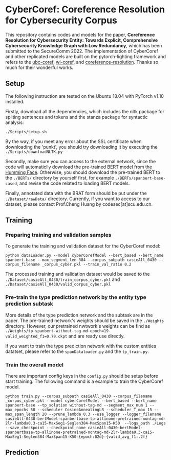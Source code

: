 # CyberCoref: Coreference Resolution for Cybersecurity Corpus

This repository contains codes and models for the paper, **Coreference Resolution for Cybersecurity Entity: Towards Explicit, Comprehensive Cybersecurity Knowledge Graph with Low Redundancy**, which has been submitted to the SecureComm 2022. The implementation of CyberCoref and other replicated models are built on the pytorch-lighting framework and refers to the [ubc-coref](https://github.com/grig-guz/ubc-coref), [wl-coref](https://github.com/vdobrovolskii/wl-coref), and [coreference-resolution](https://github.com/shayneobrien/coreference-resolution). Thanks so much for their wonderful works.

## Setup

The following instruction are tested on the Ubuntu 18.04 with PyTorch v1.10 installed.

Firstly, download all the dependencies, which includes the nltk package for spliting sentences and tokens and the stanza package for syntactic analysis:
```
./Scripts/setup.sh
```
By the way, if you meet any error about the SSL certificate when downloading the 'punkt', you should try downloading it by executing the `./Scripts/downloadNLTK.py` 

Secondly, make sure you can access to the external network, since the code will automaticlly download the pre-trained BERT model from [the Humming Face](https://huggingface.co/). Otherwise, you should download the pre-trained BERT to the `./BERTs/` directory by yourself first, for example `./BERTs/spanbert-base-cased`, and revise the code related to loading BERT models.
 
Finally, annotated data with the BRAT form should be put under the `./Dataset/rawData/` directory. Currently, if you want to access to our dataset, please contact Prof.Cheng Huang by codesec\[at\]scu.edu.cn.

## Training

### Preparing training and validation samples
To generate the training and validation dataset for the CyberCoref model:
```
python dataLoader.py --model cyberCorefModel --bert_based --bert_name spanbert-base --max_segment_len 384 --corpus_subpath casieAll_0430 --corpus_filename _corpus_cyber.pkl --train_val_ratio 0.2
```
The processed training and validation dataset would be saved to the `./Dataset/casieAll_0430/train_corpus_cyber.pkl` and `./Dataset/casieAll_0430/valid_corpus_cyber.pkl`

### Pre-train the type prediction network by the entity type prediction subtask
More details of the type prediction network and the subtask are in the paper. The pre-trained network's weights should be saved in the `./Weights` directory. However, our pretrained nwtwork's weights can be find as `./Weights/tp-spanbert-without-tag-md-epoch=19-valid_weighted_f1=0.79.ckpt` and are ready use directly.

If you want to train the type prediction network with the custom entities datatset, please refer to the `spanDataloader.py` and the `tp_train.py`.

### Train the overall model
There are important config keys in the `config.py` should be setup before start training. The following command is a example to train the CyberCoref model.

```
python train.py --corpus_subpath casieAll_0430 --corpus_filename _corpus_cyber.pkl --model cyberCorefModel --bert_based --bert_name spanbert-base --tp_solution without-tag-md --segment_max_num 1 --max_epochs 50 --scheduler CosineAnnealingLR --scheduler_T_max 15 --max_span_length 20 --prune_lambda 0.3 --use_logger --logger_filename casieAll-0430-bertModel-spanbertbase-tp-allinone-pretrained-nontag-md-2lr-lambda0.3-ca15-MaxSeg1-Seglen384-MaxSpan15-K50  --logs_path ./Logs --save_checkpoint --checkpoint_name casieAll-0430-bertModel-spanbertbase-tp-allinone-pretrained-nontag-md-2lr-lambda0.3-ca15-MaxSeg1-Seglen384-MaxSpan15-K50-{epoch:02d}-{valid_avg_f1:.2f}
```

## Prediction

